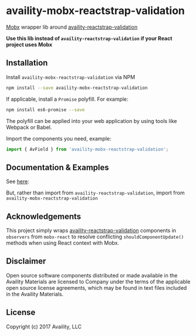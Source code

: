 # availity-mobx-reactstrap-validation

[Mobx](https://mobx.js.org) wrapper lib around [availity-reactstrap-validation](https://github.com/availity/availity-reactstrap-validation)

**Use this lib instead of `availity-reactstrap-validation` if your React project uses Mobx**

## Installation

Install `availity-mobx-reactstrap-validation` via NPM

```sh
npm install --save availity-mobx-reactstrap-validation
```

If applicable, install a `Promise` polyfill.  For example:

```sh
npm install es6-promise --save
```

The polyfill can be applied into your web application by using tools like Webpack or Babel.

Import the components you need, example:

```js
import { AvField } from 'availity-mobx-reactstrap-validation';
```

## Documentation & Examples

See [here](https://github.com/Availity/availity-reactstrap-validation/tree/master/docs/lib/examples):

But, rather than import from `availity-reactstrap-validation`, import from `availity-mobx-reactstrap-validation`

## Acknowledgements

This project simply wraps [availity-reactstrap-validation](https://github.com/availity/availity-reactstrap-validation) components in `observers` from `mobx-react` to resolve conflicting `shouldComponentUpdate()` methods when using React context with Mobx.

## Disclaimer
Open source software components distributed or made available in the Availity Materials are licensed to Company under the terms of the applicable open source license agreements, which may be found in text files included in the Availity Materials.

## License
Copyright (c) 2017 Availity, LLC
